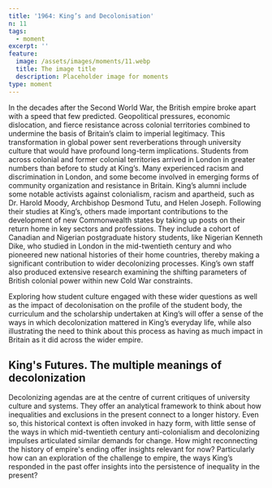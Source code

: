 ```yaml
---
title: '1964: King’s and Decolonisation'
n: 11
tags:
  - moment
excerpt: ''
feature:
  image: /assets/images/moments/11.webp
  title: The image title
  description: Placeholder image for moments
type: moment
---
```


In the decades after the Second World War, the British empire broke apart with a speed that few predicted. Geopolitical pressures, economic dislocation, and fierce resistance across colonial territories combined to undermine the basis of Britain’s claim to imperial legitimacy. This transformation in global power sent reverberations through university culture that would have profound long-term implications. Students from across colonial and former colonial territories arrived in London in greater numbers than before to study at King’s. Many experienced racism and discrimination in London, and some become involved in emerging forms of community organization and resistance in Britain. King’s alumni include some notable activists against colonialism, racism and apartheid, such as Dr. Harold Moody, Archbishop Desmond Tutu, and Helen Joseph. Following their studies at King’s, others made important contributions to the development of new Commonwealth states by taking up posts on their return home in key sectors and professions. They include a cohort of Canadian and Nigerian postgraduate history students, like Nigerian Kenneth Dike, who studied in London in the mid-twentieth century and who pioneered new national histories of their home countries, thereby making a significant contribution to wider decolonizing processes. King’s own staff also produced extensive research examining the shifting parameters of British colonial power within new Cold War constraints.

Exploring how student culture engaged with these wider questions as well as the impact of decolonisation on the profile of the student body, the curriculum and the scholarship undertaken at King’s will offer a sense of the ways in which decolonization mattered in King’s everyday life, while also illustrating the need to think about this process as having as much impact in Britain as it did across the wider empire.

## King's Futures. The multiple meanings of decolonization

Decolonizing agendas are at the centre of current critiques of university culture and systems. They offer an analytical framework to think about how inequalities and exclusions in the present connect to a longer history. Even so, this historical context is often invoked in hazy form, with little sense of the ways in which mid-twentieth century anti-colonialism and decolonizing impulses articulated similar demands for change. How might reconnecting the history of empire's ending offer insights relevant for now? Particularly how can an exploration of the challenge to empire,  the ways King’s responded in the past offer insights into the persistence of inequality in the present?
